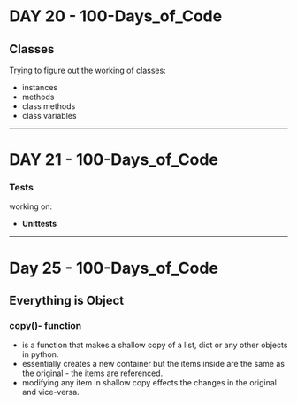 # DAY 20 - 100-Days_of_Code

## Classes
Trying to figure out the working of classes:
- instances
- methods
- class methods
- class variables

--- 

# DAY 21 - 100-Days_of_Code

### Tests
working on:
- **Unittests**
---

# Day 25 - 100-Days_of_Code

## Everything is Object

### copy()- function
- is a function that makes a shallow copy of a list, dict or any other objects in python.
- essentially creates a new container but the items inside are the same as the original - the items are referenced.
- modifying any item in shallow copy effects the changes in the original and vice-versa.
